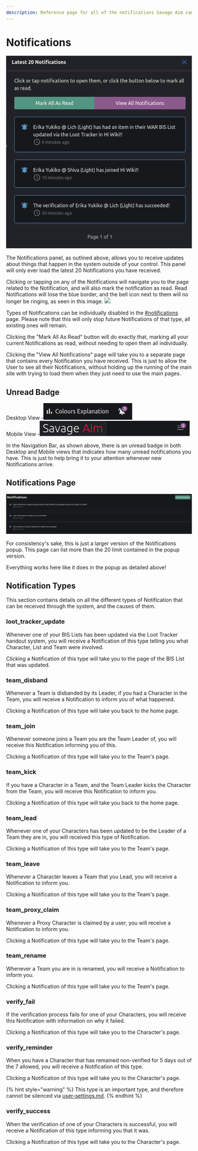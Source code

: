 ```yaml
---
description: Reference page for all of the notifications Savage Aim can provide.
---
```


# Notifications

![](<.gitbook/assets/image (21) (1) (1).png>)



The Notifications panel, as outlined above, allows you to receive updates about things that happen in the system outside of your control. This panel will only ever load the latest 20 Notifications you have received.

Clicking or tapping on any of the Notifications will navigate you to the page related to the Notification, and will also mark the notification as read. Read Notifications will lose the blue border, and the bell icon next to them will no longer be ringing, as seen in this image. ![](<.gitbook/assets/image (24) (1) (1).png>)

Types of Notifications can be individually disabled in the [#notifications](user-settings.md#notifications "mention") page. Please note that this will only stop future Notifications of that type, all existing ones will remain.

Clicking the "Mark All As Read" button will do exactly that, marking all your current Notifications as read, without needing to open them all individually.

Clicking the "View All Notifications" page will take you to a separate page that contains every Notification you have received. This is just to allow the User to see all their Notifications, without holding up the running of the main site with trying to load them when they just need to use the main pages.

## Unread Badge

Desktop View -![](<.gitbook/assets/image (4) (1) (2).png>)\
Mobile View -![](<.gitbook/assets/image (1) (1) (1) (1) (1) (1).png>)

In the Navigation Bar, as shown above, there is an unread badge in both Desktop and Mobile views that indicates how many unread notifications you have. This is just to help bring it to your attention whenever new Notifications arrive.

## Notifications Page

![](<.gitbook/assets/image (17) (1) (2).png>)

For consistency's sake, this is just a larger version of the Notifications popup. This page can list more than the 20 limit contained in the popup version.

Everything works here like it does in the popup as detailed above!

## Notification Types

This section contains details on all the different types of Notification that can be received through the system, and the causes of them.

### loot\_tracker\_update

Whenever one of your BIS Lists has been updated via the Loot Tracker handout system, you will receive a Notification of this type telling you what Character, List and Team were involved.

Clicking a Notification of this type will take you to the page of the BIS List that was updated.

### team\_disband

Whenever a Team is disbanded by its Leader, if you had a Character in the Team, you will receive a Notification to inform you of what happened.

Clicking a Notification of this type will take you back to the home page.

### team\_join

Whenever someone joins a Team you are the Team Leader of, you will receive this Notification informing you of this.

Clicking a Notification of this type will take you to the Team's page.

### team\_kick

If you have a Character in a Team, and the Team Leader kicks the Character from the Team, you will receive this Notification to inform you.

Clicking a Notification of this type will take you back to the home page.

### team\_lead

Whenever one of your Characters has been updated to be the Leader of a Team they are in, you will received this type of Notification.

Clicking a Notification of this type will take you to the Team's page.

### team\_leave

Whenever a Character leaves a Team that you Lead, you will receive a Notification to inform you.

Clicking a Notification of this type will take you to the Team's page.

### team\_proxy\_claim

Whenever a Proxy Character is claimed by a user, you will receive a Notification to inform you.

Clicking a Notification of this type will take you to the Team's page.

### team\_rename

Whenever a Team you are in is renamed, you will receive a Notification to inform you.

Clicking a Notification of this type will take you to the Team's page.

### verify\_fail

If the verification process fails for one of your Characters, you will receive this Notification with information on why it failed.

Clicking a Notification of this type will take you to the Character's page.

### verify\_reminder

When you have a Character that has remained non-verified for 5 days out of the 7 allowed, you will receive a Notification of this type.

Clicking a Notification of this type will take you to the Character's page.

{% hint style="warning" %}
This type is an important type, and therefore cannot be silenced via [user-settings.md](user-settings.md "mention").
{% endhint %}

### verify\_success

When the verification of one of your Characters is successful, you will receive a Notification of this type informing you that it was.

Clicking a Notification of this type will take you to the Character's page.
